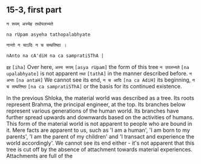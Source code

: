 ## 15-3, first part


```shloka-sa
न रूपम् अस्येह तथोपलभ्यते
```
```shloka-sa-hk
na rUpam asyeha tathopalabhyate
```
```shloka-sa
नान्तो न चाऽदिः न च सम्प्रतिष्ठा ।
```
```shloka-sa-hk
nAnto na cA'diH na ca sampratiSThA |
```

`इह` `[iha]` Over here, `अस्य रूपम्` `[asya rUpam]` the form of this tree `न उपलभ्यते` `[na upalabhyate]` is not apparent `तथा` `[tathA]` in the manner described before. `न अन्तः` `[na antaH]` We cannot see its end, `न च आदिः` `[na ca AdiH]` its beginning, `न च सम्प्रतिष्ठा` `[na ca sampratiSThA]` or the basis for its continued existence.

In the previous Shloka, the material world was described as a tree. Its roots represent Brahma, the principal engineer, at the top. Its branches below represent various generations of the human world. 
Its branches have further spread upwards and downwards based on the activities of humans. This form of the material world is not apparent to people who are bound in it. Mere facts are apparent to us, such as 'I am a human', 'I am born to my parents', 'I am the parent of my children' and 'I transact and experience the world accordingly'.
We cannot see its end either - it's not apparent that this tree is cut off by the absence of attachment towards material experiences. Attachments are full of the 

